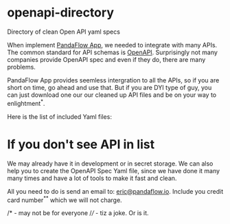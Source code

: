 # openapi-directory
Directory of clean Open API yaml specs

When implement [PandaFlow App](https://www.pandaflow.io), we needed to integrate with many APIs. The common standard for API schemas 
is [OpenAPI](https://swagger.io/docs/specification/about/). Surprisingly not many companies provide OpenAPI spec and even if they do, there
are many problems.

PandaFlow App provides seemless intergration to all the APIs, so if you are short on time, go ahead and use that.
But if you are DYI type of guy, you can just download one our our cleaned up API files and be on your way to enlightment<sup>*</sup>.


Here is the list of included Yaml files:








# If you don't see API in list

We may already have it in development or in secret storage.
We can also help you to create the OpenAPI Spec Yaml file, since we have done it many many times and have a lot of tools to make it fast and clean.

All you need to do is send an email to: eric@pandaflow.io.  Include you credit card number<sup>**</sup> which we will not charge.


/* - may not be for everyone
/*/* - tiz a joke.  Or is it.

